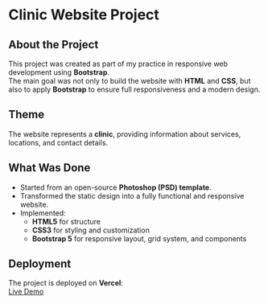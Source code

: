 # Clinic Website Project

## About the Project
This project was created as part of my practice in responsive web development using **Bootstrap**.  
The main goal was not only to build the website with **HTML** and **CSS**, but also to apply **Bootstrap** to ensure full responsiveness and a modern design.  

## Theme
The website represents a **clinic**, providing information about services, locations, and contact details.  

## What Was Done
- Started from an open-source **Photoshop (PSD) template**.  
- Transformed the static design into a fully functional and responsive website.  
- Implemented:
  - **HTML5** for structure  
  - **CSS3** for styling and customization  
  - **Bootstrap 5** for responsive layout, grid system, and components  

## Deployment
The project is deployed on **Vercel**:  
[Live Demo](https://your-vercel-link-here.vercel.app)